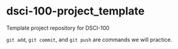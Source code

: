 # dsci-100-project_template
Template project repository for DSCI-100

`git add`, `git commit`, and `git push` are commands we will practice.
